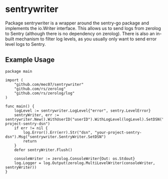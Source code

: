 # sentrywriter
Package sentrywriter is a wrapper around the sentry-go package and implements
the io.Writer interface. This allows us to send logs from zerolog to Sentry
(although there is no dependency on zerolog). There is also an in-built
mechanism to filter log levels, as you usually only want to send error level
logs to Sentry.


## Example Usage
```
package main

import (
	"github.com/mec07/sentrywriter"
	"github.com/rs/zerolog"
	"github.com/rs/zerolog/log"
)

func main() {
	logLevel := sentrywriter.LogLevel{"error", sentry.LevelError}
	sentryWriter, err := sentrywriter.New().WithUserID("userID").WithLogLevel(logLevel).SetDSN("your-project-sentry-dsn")
	if err != nil {
		log.Error().Err(err).Str("dsn", "your-project-sentry-dsn").Msg("sentrywriter.SentryWriter.SetDSN")
		return
	}
	defer sentryWriter.Flush()

	consoleWriter := zerolog.ConsoleWriter{Out: os.Stdout}
	log.Logger = log.Output(zerolog.MultiLevelWriter(consoleWriter, sentryWriter))
}
```
